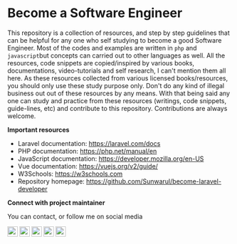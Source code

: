 # Become a Software Engineer

This repository is a collection of resources, and step by step guidelines that can be helpful for any one who self studying to become a good Software Engineer. Most of the codes and examples are written in `php` and `javascript`but concepts can carried out to other languages as well. All the resources, code snippets are copied/inspired by various books, documentations, video-tutorials and self research, I can't mention them all here. As these resources collected from various licensed books/resources, you should only use these study purpose only. Don't do any kind of illegal business out out of these resources by any means. With that being said any one can study and practice from these resources (writings, code snippets, guide-lines, etc) and contribute to this repository.  Contributions are always welcome. 

**Important resources**

- Laravel documentation: https://laravel.com/docs
- PHP documentation: https://php.net/manual/en
- JavaScript documentation: https://developer.mozilla.org/en-US
- Vue documentation: https://vuejs.org/v2/guide/
- W3Schools: https://w3schools.com
- Repository homepage: https://github.com/Sunwarul/become-laravel-developer

**Connect with project maintainer**

You can contact, or follow me on social media

<p>
<a href="https://twitter.com/sunwarul"><img src="https://img.shields.io/badge/twitter-%231DA1F2.svg?&style=for-the-badge&logo=twitter&logoColor=white" height=23></a>
<a href="https://medium.com/@sunwarul"><img src="https://img.shields.io/badge/medium-%2312100E.svg?&style=for-the-badge&logo=medium&logoColor=white" height=23></a>
<a href="https://dev.to/sunwarul"><img src="https://img.shields.io/badge/DEV.TO-%230A0A0A.svg?&style=for-the-badge&logo=dev-dot-to&logoColor=white" height=23></a>
<a href="https://facebook.com/sunwarul"><img src="https://img.shields.io/badge/Facebook-blue?&style=for-the-badge&logo=facebook&logoColor=white" height=23></a>
<a href="https://www.quora.com/profile/Sunwarul-Islam"><img src="https://img.shields.io/badge/Quora-red?&style=for-the-badge&logo=quora&logoColor=white" height=23></a>
</p>